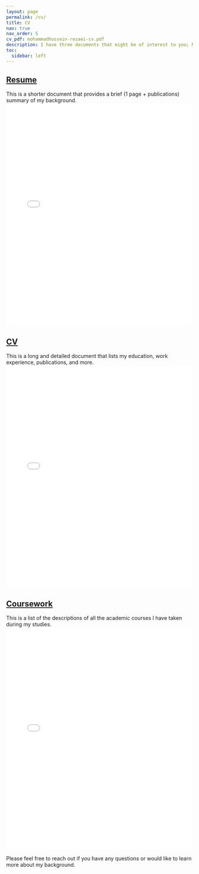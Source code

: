 ```yaml
---
layout: page
permalink: /cv/
title: CV
nav: true
nav_order: 5
cv_pdf: mohammadhossein-rezaei-cv.pdf 
description: I have three documents that might be of interest to you; My Resume, My CV, and My Coursework.
toc:
  sidebar: left
---
```


## [Resume]("https://mhrezaei.com/assets/pdf/mohammadhossein-rezaei-resume.pdf")
This is a shorter document that provides a brief (1 page + publications) summary of my background.
<embed src="/assets/pdf/mohammadhossein-rezaei-resume.pdf" type="application/pdf" width="100%" height="600px" />
<br>

## [CV]("https://mhrezaei.com/assets/pdf/mohammadhossein-rezaei-cv.pdf")
This is a long and detailed document that lists my education, work experience, publications, and more.
<embed src="/assets/pdf/mohammadhossein-rezaei-cv.pdf" type="application/pdf" width="100%" height="600px" />
<br>

## [Coursework]("https://mhrezaei.com/assets/pdf/mohammadhossein-rezaei-coursework.pdf")
This is a list of the descriptions of all the academic courses I have taken during my studies.
<embed src="/assets/pdf/mohammadhossein-rezaei-coursework.pdf" type="application/pdf" width="100%" height="600px" />

Please feel free to reach out if you have any questions or would like to learn more about my background.